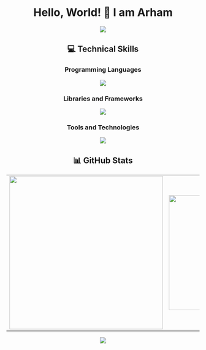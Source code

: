 <h1 align="center">Hello, World! 👋 I am <strong>Arham</strong></h1>
<div align="center">
  <img
    src="https://readme-typing-svg.herokuapp.com?font=Fira+Code&size=24&duration=4000&pause=500&color=FFFFFF&center=true&vCenter=true&width=500&lines=Deep+Learner;Tech+Enthusiast"
  />
</div>

<h2 align="center">💻 Technical Skills</h2>
<div align="center">
  <h3>Programming Languages</h3>
  <div>
    <img
      src="https://skillicons.dev/icons?i=bash,c,cpp,java,js,matlab,py&perline=7"
    />
  </div>
  <h3>Libraries and Frameworks</h3>
  <div>
    <img
      src="https://skillicons.dev/icons?i=electron,pytorch,react&perline=7"
    />
  </div>
  <h3>Tools and Technologies</h3>
  <div>
    <img
      src="https://skillicons.dev/icons?i=appwrite,arch,arduino,aws,gcp,git,github,kafka,latex,less,linux,md,maven,mysql,neovim,npm,vercel,vim,vite,vscode,vscodium&perline=7"
    />
  </div>
</div>

<h2 align="center">📊 GitHub Stats</h2>
<div align="center">
  <table>
    <tr>
      <td>
        <img
          src="https://arhamgarg.vercel.app/api?username=arhamgarg&theme=radical&hide_border=false&rank_icon=percentile&show_icons=true"
          width="400"
        />
      </td>
      <td>
        <img
          src="https://arhamgarg.vercel.app/api/top-langs/?username=arhamgarg&theme=radical&hide_border=false&langs_count=10&layout=compact"
          width="300"
        />
      </td>
    </tr>
  </table>
  <img
    src="https://github-readme-activity-graph.vercel.app/graph?username=arhamgarg&theme=github-dark&radius=16"
  />
</div>

